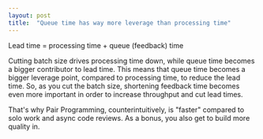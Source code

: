 ```yaml
---
layout: post
title:  "Queue time has way more leverage than processing time"
---
```


Lead time = processing time + queue (feedback) time

Cutting batch size drives processing time down, while queue time becomes a bigger contributor to lead time.
This means that queue time becomes a bigger leverage point, compared to processing time, to reduce the lead time.
So, as you cut the batch size, shortening feedback time becomes even more important in order to increase throughput and cut lead times.

That's why Pair Programming, counterintuitively, is "faster" compared to solo work and async code reviews. As a bonus, you also get to build more quality in.
